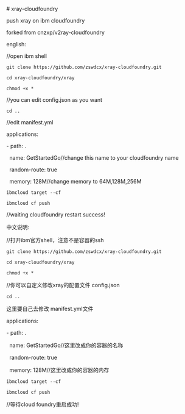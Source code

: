 \# xray-cloudfoundry

push xray on ibm cloudfoundry

  

forked from cnzxp/v2ray-cloudfoundry



english:

  

//open ibm shell

  

`git clone https://github.com/zswdcx/xray-cloudfoundry.git`

`cd xray-cloudfoundry/xray`

`chmod +x *`

//you can edit config.json as you want

`cd ..`

  

//edit manifest.yml

applications:

\- path: .

  name: GetStartedGo//change this name to your cloudfoundry name

  random-route: true

  memory: 128M//change memory to 64M,128M,256M

  

`ibmcloud target --cf`

`ibmcloud cf push`

  

//waiting cloudfoundry restart success!


中文说明:

  

//打开ibm官方shell，注意不是容器的ssh

  

`git clone https://github.com/zswdcx/xray-cloudfoundry.git`

`cd xray-cloudfoundry/xray`

`chmod +x *` 

//你可以自定义修改xray的配置文件 config.json

`cd ..`

这里要自己去修改 manifest.yml文件

applications:

\- path: .

  name: GetStartedGo//这里改成你的容器的名称

  random-route: true

  memory: 128M//这里改成你的容器的内存

  

`ibmcloud target --cf`

`ibmcloud cf push`

  

//等待cloud foundry重启成功!
